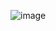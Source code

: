 
![image](https://user-images.githubusercontent.com/72027589/140463997-1b2b250d-de92-4d12-8a01-eec670fdc264.png)
